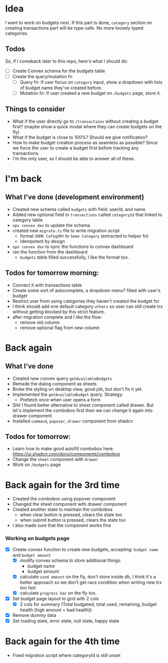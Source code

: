 # Idea
I want to work on budgets next. If this part is done, `category` section on creating transactions part will be type-safe. No more loosely typed categories.

## Todos
So, if I comeback later to this repo, here's what I should do:
- [ ] Create Convex schema for the budgets table
- [ ] Create the query/mutation fn
  - [ ] Query fn: If user focus on `category` input, show a dropdown with lists of budget name they've created before.
  - [ ] Mutation fn: If user created a new budget on `/budgets` page, store it.

## Things to consider
- What if the user directly go to `/transactions` without creating a budget first? (maybe show a quick modal where they can create budgets on the fly)
- What if the budget is close to 100%? Should we give notification?
- How to make budget creation process as seamless as possible? Since we force the user to create a budget first before tracking any transactions.
- I'm the only user, so I should be able to answer all of these.

# I'm back
## What I've done (development environment)
- Created new schema called `budgets` with field: userId, and name
- Added new optional field in `transactions` called `categoryId` that linked to category table
- `npx convex dev` to update the schema
- created new `migrate.ts` file to write migration script
  - format `SOME CaTegORY` to `Some Category` (extracted to helper fn)
  - idempotent by design
- `npx convex dev` to sync the functions to convex dashboard
- ran the function from the dashboard
  - `budgets` table filled successfully, I like the format too.

## Todos for tomorrow morning:
- Connect it with transactions table
- Create some sort of autocomplete, a dropdown menu? filled with user's budget
- Restrict user from using categories they haven't created the budget for
- I think should add one default category `others` so user can still create trx without getting blocked by this strict feature.
- after migration complete and I like the flow:
  - remove old column
  - remove optional flag from new column

# Back again
## What I've done
- Created new convex query `getAvailableBudgets`
- Remade the dialog component as sheets
- Broke the styling on desktop view, good job, but don't fix it yet.
- Implemented the `getAvailableBudget` query. Strategy:
  - Prefetch once when user opens a form
- Shit I found better alternative to sheet component called drawer. But let's implement the combobox first then we can change it again into drawer component
- Installed `command`, `popover`, `drawer` component from shadcn

## Todos for tomorrow:
- Learn how to make good autofill combobox here: https://ui.shadcn.com/docs/components/combobox
- Change the `sheet` component with `drawer`
- Work on `/budgets` page


# Back again for the 3rd time
- Created the combobox using popover component
- Changed the sheet component with drawer component
- Created another state to maintain the combobox
  - when clear button is pressed, clears the state too
  - when submit button is pressed, clears the state too
- I also made sure that the component works fine

### Working on budgets page
- [x] Create convex function to create new budgets, accepting: `budget name` and `budget amount`
  - [x] modify convex schema to store additional things:
    - budget name
    - budget amount
  - [x] calculate `used amount` on the fly, don't store inside db, I think it's a better approach so we don't get race condition when writing new trx too fast
  - [x] calculate `progress bar` on the fly too.
- [x] Set budget page layout to grid with 2 cols
  - [x] 2 cols for summary (Total budgeted, total used, remaining, budget health (high amount = bad health))

- [x] Remove dummy data
- [x] Set loading state, error state, null state, happy state

# Back again for the 4th time
- Fixed migration script where categoryId is still unset
